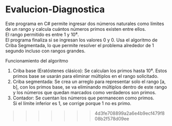# Evalucion-Diagnostica
Este programa en C# permite ingresar dos números naturales como límites de un rango y calcula cuántos números primos existen entre ellos.  
El rango permitido es entre 1 y 10⁸.  
El programa finaliza si se ingresan los valores 0 y 0.
Usa el algoritmo de Criba Segmentada, lo que permite resolver el problema alrededor de 1 segundo incluso con rangos grandes.  

Funcionamiento del algoritmo
1. Criba base (Eratóstenes clásico): Se calculan los primos hasta 10⁸. Estos primos base se usarán para eliminar múltiplos en el rango solicitado.
2. Criba segmentada: Se crea un arreglo para representar solo el rango [a, b], con los primos base, se va eliminando múltiplos dentro de este rango y los números que quedan marcados como verdaderos son primos.
3. Contador: Se cuentan los números que permanecen como primos.  
Si el límite inferior es 1, se corrige porque 1 no es primo.  
>>>>>>> 4d3fe708899a2a6e4b9ecf479f808b2f578d09ee

